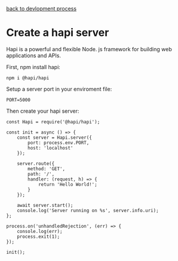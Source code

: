 [back to devlopment process](./DEVELOPMENT_PROCESS.md)

# Create a hapi server
Hapi is a powerful and flexible Node. js framework for building web applications and APIs.

First, npm install hapi:
```
npm i @hapi/hapi
```

Setup a server port in your enviroment file:
```
PORT=5000
```

Then create your hapi server:
```
const Hapi = require('@hapi/hapi');

const init = async () => {
    const server = Hapi.server({
        port: process.env.PORT,
        host: 'localhost'
    });

    server.route({
        method: 'GET',
        path: '/',
        handler: (request, h) => {
            return 'Hello World!';
        }
    });

    await server.start();
    console.log('Server running on %s', server.info.uri);
};

process.on('unhandledRejection', (err) => {
    console.log(err);
    process.exit(1);
});

init();
```